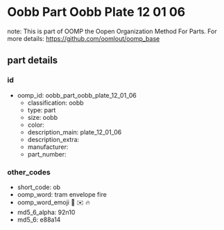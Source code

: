 # Oobb Part Oobb Plate 12 01 06  

note: This is part of OOMP the Oopen Organization Method For Parts. For more details: https://github.com/oomlout/oomp_base

##  part details





### id
* oomp_id: oobb_part_oobb_plate_12_01_06
  * classification: oobb
  * type: part
  * size: oobb
  * color: 
  * description_main: plate_12_01_06
  * description_extra: 
  * manufacturer: 
  * part_number: 

### other_codes
* short_code: ob
* oomp_word: tram envelope fire
* oomp_word_emoji :tram: :envelope: :fire:
* md5_6_alpha: 92n10
* md5_6: e88a14